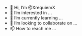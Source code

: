- 👋 Hi, I’m @XrequiemX
- 👀 I’m interested in ...
- 🌱 I’m currently learning ...
- 💞️ I’m looking to collaborate on ...
- 📫 How to reach me ...

<!---
XrequiemX/XrequiemX is a ✨ special ✨ repository because its `README.md` (this file) appears on your GitHub profile.
You can click the Preview link to take a look at your changes.
--->
